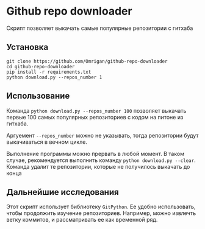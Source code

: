 # Github repo downloader
Скрипт позволяет выкачать самые популярные репозитории с гитхаба

## Установка 
```
git clone https://github.com/Omrigan/github-repo-downloader
cd github-repo-downloader
pip install -r requirements.txt
python download.py --repos_number 1
```
## Использование
Команда `python download.py --repos_number 100` позволяет выкачать 
первые 100 самых популярных репозиториев с кодом на питоне из гитхаба. 

Аргуемент `--repos_number` можно не указывать, тогда репозитории будут 
выкачиваться в вечном цикле.

Выполнение программы можно прервать в любой момент. В таком случае, 
рекомендуется выполнить команду `python download.py --clear`. 
Команда удалит те репозитории, которые не получилось выкачать до конца

## Дальнейшие исследования
Этот скрипт использует библиотеку `GitPython`. Ее удобно использовать, 
чтобы продолжить изучение репозиториев. Например, можно извлечть ветку коммитов, 
и рассматривать ее как временной ряд.